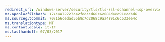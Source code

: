 ```yaml
---
redirect_url: /windows-server/security/tls/tls-ssl-schannel-ssp-overview.md
ms.openlocfilehash: 17ce4a72727e42fc2ced60c6c688d4ee91ecdbd6
ms.sourcegitcommit: 70c1b6cedad55b9c7d2068c9aa4891c6c533ee4c
ms.translationtype: MT
ms.contentlocale: it-IT
ms.lasthandoff: 07/03/2017
---
```

